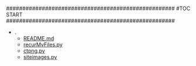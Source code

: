 



####################################################
#TOC START
####################################################
* .
    * [README.md](.\README.md)
    * [recurMvFiles.py](.\recurMvFiles.py)
    * [ctpng.py](.\ctpng.py)
    * [siteimages.py](.\siteimages.py)

